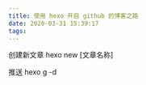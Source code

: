 ```yaml
---
title: 使用 hexo 开启 github 的博客之路
date: 2020-03-31 15:39:17
tags:
---
```


创建新文章 hexo new [文章名称]

推送 hexo g -d
